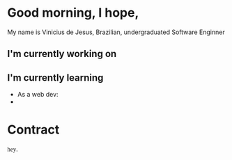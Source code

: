 # Good morning, I hope, 
My name is Vinicius de Jesus, Brazilian, undergraduated Software Enginner
## I'm currently working on
## I'm currently learning
- As a web dev:
- 
# Contract
<span style="font-family: Trattatello, fantasy">hey</span>.

<!--
**UnderwaterVillager/UnderwaterVillager** is a ✨ _special_ ✨ repository because its `README.md` (this file) appears on your GitHub profile.

Here are some ideas to get you started:

- 🔭 I’m currently working on ...
- 🌱 I’m currently learning ...
- 👯 I’m looking to collaborate on ...
- 🤔 I’m looking for help with ...
- 💬 Ask me about ...
- 📫 How to reach me: ...
- 😄 Pronouns: ...
- ⚡ Fun fact: ...
-->
